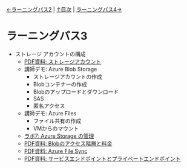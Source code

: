 [←ラーニングパス2](lp02.md) | [↑目次](README.md) | [ラーニングパス4→](lp04.md)

# ラーニングパス3

- ストレージ アカウントの構成
  - [PDF資料: ストレージアカウント](pdf/%E3%82%B9%E3%83%88%E3%83%AC%E3%83%BC%E3%82%B8%E3%82%A2%E3%82%AB%E3%82%A6%E3%83%B3%E3%83%88.pdf)
  - 講師デモ: Azure Blob Storage
    - ストレージアカウントの作成
    - Blobコンテナーの作成
    - Blobのアップロードとダウンロード
    - SAS
    - 匿名アクセス
  - 講師デモ: Azure Files
    - ファイル共有の作成
    - VMからのマウント
  - [ラボ7: Azure Storage の管理](lab07.md)
  - [PDF資料: Blobのアクセス階層と料金](../AZ-104/pdf/Azure%20Blob%20Storage%E3%81%AE%E6%96%99%E9%87%91.pdf)
  - [PDF資料: Azure File Sync](../AZ-104/pdf/mod07/Azure%20File%20Sync.pdf)
  - [PDF資料: サービスエンドポイントとプライベートエンドポイント](../AZ-500/pdf/mod2/%E3%82%B5%E3%83%BC%E3%83%93%E3%82%B9%E3%82%A8%E3%83%B3%E3%83%89%E3%83%9D%E3%82%A4%E3%83%B3%E3%83%88%E3%81%A8%E3%83%97%E3%83%A9%E3%82%A4%E3%83%99%E3%83%BC%E3%83%88%E3%82%A8%E3%83%B3%E3%83%89%E3%83%9D%E3%82%A4%E3%83%B3%E3%83%88%E8%A8%AD%E5%AE%9A%E4%BE%8B.pdf)
